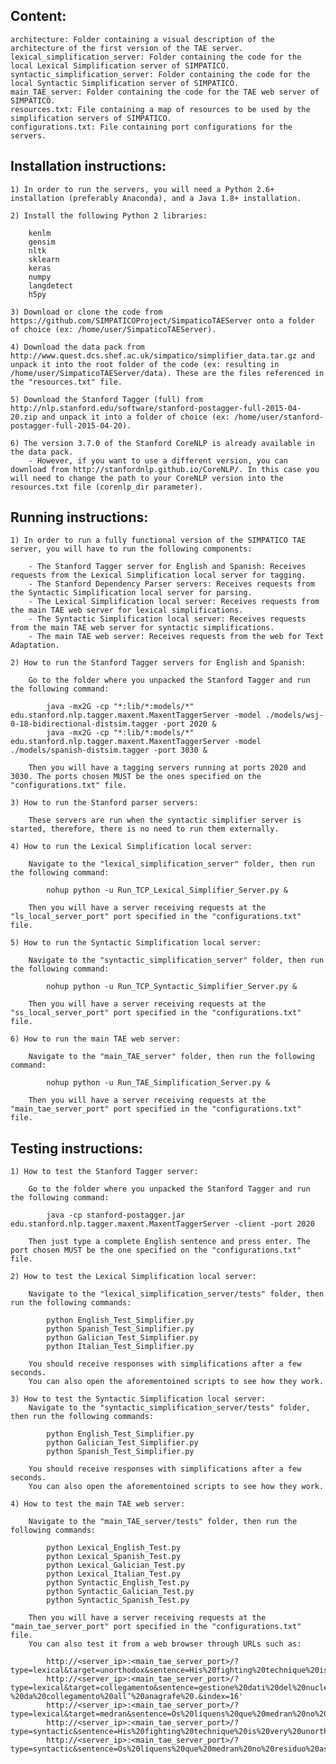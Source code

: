 ## Content:

	architecture: Folder containing a visual description of the architecture of the first version of the TAE server.
	lexical_simplification_server: Folder containing the code for the local Lexical Simplification server of SIMPATICO.
	syntactic_simplification_server: Folder containing the code for the local Syntactic Simplification server of SIMPATICO.
	main_TAE_server: Folder containing the code for the TAE web server of SIMPATICO.
	resources.txt: File containing a map of resources to be used by the simplification servers of SIMPATICO.
	configurations.txt: File containing port configurations for the servers.

## Installation instructions:

	1) In order to run the servers, you will need a Python 2.6+ installation (preferably Anaconda), and a Java 1.8+ installation.

	2) Install the following Python 2 libraries:

		kenlm
		gensim
		nltk
		sklearn
		keras
		numpy
		langdetect
		h5py
	
	3) Download or clone the code from https://github.com/SIMPATICOProject/SimpaticoTAEServer onto a folder of choice (ex: /home/user/SimpaticoTAEServer).
	
	4) Download the data pack from http://www.quest.dcs.shef.ac.uk/simpatico/simplifier_data.tar.gz and unpack it into the root folder of the code (ex: resulting in /home/user/SimpaticoTAEServer/data). These are the files referenced in the "resources.txt" file.
	
	5) Download the Stanford Tagger (full) from http://nlp.stanford.edu/software/stanford-postagger-full-2015-04-20.zip and unpack it into a folder of choice (ex: /home/user/stanford-postagger-full-2015-04-20).
	
	6) The version 3.7.0 of the Stanford CoreNLP is already available in the data pack. 
		- However, if you want to use a different version, you can download from http://stanfordnlp.github.io/CoreNLP/. In this case you will need to change the path to your CoreNLP version into the resources.txt file (corenlp_dir parameter).

## Running instructions:

	1) In order to run a fully functional version of the SIMPATICO TAE server, you will have to run the following components:
	
		- The Stanford Tagger server for English and Spanish: Receives requests from the Lexical Simplification local server for tagging.
		- The Stanford Dependency Parser servers: Receives requests from the Syntactic Simplification local server for parsing.
		- The Lexical Simplification local server: Receives requests from the main TAE web server for lexical simplifications.
		- The Syntactic Simplification local server: Receives requests from the main TAE web server for syntactic simplifications.
		- The main TAE web server: Receives requests from the web for Text Adaptation.
		
	2) How to run the Stanford Tagger servers for English and Spanish:
	
		Go to the folder where you unpacked the Stanford Tagger and run the following command:
		
			java -mx2G -cp "*:lib/*:models/*" edu.stanford.nlp.tagger.maxent.MaxentTaggerServer -model ./models/wsj-0-18-bidirectional-distsim.tagger -port 2020 &
			java -mx2G -cp "*:lib/*:models/*" edu.stanford.nlp.tagger.maxent.MaxentTaggerServer -model ./models/spanish-distsim.tagger -port 3030 &
			
		Then you will have a tagging servers running at ports 2020 and 3030. The ports chosen MUST be the ones specified on the "configurations.txt" file.
		
	3) How to run the Stanford parser servers:
	
		These servers are run when the syntactic simplifier server is started, therefore, there is no need to run them externally.
	
	4) How to run the Lexical Simplification local server:
	
		Navigate to the "lexical_simplification_server" folder, then run the following command:
			
			nohup python -u Run_TCP_Lexical_Simplifier_Server.py &
			
		Then you will have a server receiving requests at the "ls_local_server_port" port specified in the "configurations.txt" file.
		
	5) How to run the Syntactic Simplification local server:
	
		Navigate to the "syntactic_simplification_server" folder, then run the following command:
		
			nohup python -u Run_TCP_Syntactic_Simplifier_Server.py &
			
		Then you will have a server receiving requests at the "ss_local_server_port" port specified in the "configurations.txt" file.
	
	6) How to run the main TAE web server:
	
		Navigate to the "main_TAE_server" folder, then run the following command:
		
			nohup python -u Run_TAE_Simplification_Server.py &
		
		Then you will have a server receiving requests at the "main_tae_server_port" port specified in the "configurations.txt" file.
		
## Testing instructions:

	1) How to test the Stanford Tagger server:
	
		Go to the folder where you unpacked the Stanford Tagger and run the following command:
		
			java -cp stanford-postagger.jar edu.stanford.nlp.tagger.maxent.MaxentTaggerServer -client -port 2020
			
		Then just type a complete English sentence and press enter. The port chosen MUST be the one specified on the "configurations.txt" file.
			
	2) How to test the Lexical Simplification local server:
	
		Navigate to the "lexical_simplification_server/tests" folder, then run the following commands:
			
			python English_Test_Simplifier.py
			python Spanish_Test_Simplifier.py
			python Galician_Test_Simplifier.py
			python Italian_Test_Simplifier.py
			
		You should receive responses with simplifications after a few seconds.
		You can also open the aforementoined scripts to see how they work.
		
	3) How to test the Syntactic Simplification local server:
		Navigate to the "syntactic_simplification_server/tests" folder, then run the following commands:
			
			python English_Test_Simplifier.py
			python Galician_Test_Simplifier.py
			python Spanish_Test_Simplifier.py
			
		You should receive responses with simplifications after a few seconds.
		You can also open the aforementoined scripts to see how they work.
	
	4) How to test the main TAE web server:
	
		Navigate to the "main_TAE_server/tests" folder, then run the following commands:
		
			python Lexical_English_Test.py
			python Lexical_Spanish_Test.py
			python Lexical_Galician_Test.py
			python Lexical_Italian_Test.py
			python Syntactic_English_Test.py
			python Syntactic_Galician_Test.py
			python Syntactic_Spanish_Test.py
		
		Then you will have a server receiving requests at the "main_tae_server_port" port specified in the "configurations.txt" file.
		You can also test it from a web browser through URLs such as:
		
			http://<server_ip>:<main_tae_server_port>/?type=lexical&target=unorthodox&sentence=His%20fighting%20technique%20is%20very%20unorthodox%20.&index=5
			http://<server_ip>:<main_tae_server_port>/?type=lexical&target=collegamento&sentence=gestione%20dati%20del%20nucleo%20familiare%20in%20caso%20di%20casa%20famiglia%20(%20nucleo%20familiare%20)%20-%20da%20collegamento%20all’%20anagrafe%20.&index=16'
			http://<server_ip>:<main_tae_server_port>/?type=lexical&target=medran&sentence=Os%20líquens%20que%20medran%20no%20residuo%20asfáltico%20suxiren%20a%20sua%20.&index=3
			http://<server_ip>:<main_tae_server_port>/?type=syntactic&sentence=His%20fighting%20technique%20is%20very%20unorthodox%20.
			http://<server_ip>:<main_tae_server_port>/?type=syntactic&sentence=Os%20líquens%20que%20medran%20no%20residuo%20asfáltico%20suxiren%20a%20sua%20.
